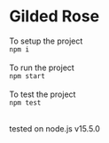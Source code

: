 # Gilded Rose

To setup the project<br/>
`npm i`<br/><br/>
To run the project <br/>
`npm start`<br/><br/>
To test the project <br/>
`npm test`<br/><br/>

tested on node.js v15.5.0